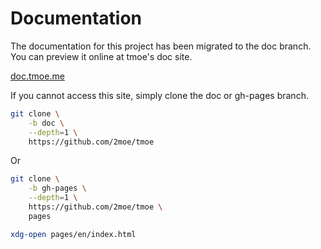 # Documentation

The documentation for this project has been migrated to the doc branch.  
You can preview it online at tmoe's doc site.

[doc.tmoe.me](https://doc.tmoe.me)

If you cannot access this site, simply clone the doc or gh-pages branch.

```sh
git clone \
    -b doc \
    --depth=1 \
    https://github.com/2moe/tmoe
```

Or

```sh
git clone \
    -b gh-pages \
    --depth=1 \
    https://github.com/2moe/tmoe \
    pages

xdg-open pages/en/index.html
```
